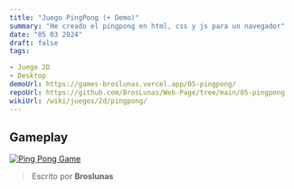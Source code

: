 ```yaml
---
title: "Juego PingPong (+ Demo)"
summary: "He creado el pingpong en html, css y js para un navegador"
date: "05 03 2024"
draft: false
tags:

- Juego 2D
- Desktop
demoUrl: https://games-broslunas.vercel.app/05-pingpong/
repoUrl: https://github.com/BrosLunas/Web-Page/tree/main/05-pingpong
wikiUrl: /wiki/juegos/2d/pingpong/
---
```


## Gameplay
[![Ping Pong Game](/assets/img/games/pingpong.png)](/assets/video/gameplay/pingpong.mp4)

> Escrito por **Broslunas**